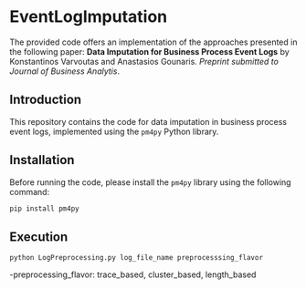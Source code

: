 # EventLogImputation

The provided code offers an implementation of the approaches presented in the following paper: 
**Data Imputation for Business Process Event Logs** by Konstantinos Varvoutas and Anastasios Gounaris. *Preprint submitted to Journal of Business Analytis*.

## Introduction

This repository contains the code for data imputation in business process event logs, implemented using the `pm4py` Python library.

## Installation

Before running the code, please install the `pm4py` library using the following command:

```sh
pip install pm4py
```

## Execution
```
python LogPreprocessing.py log_file_name preprocesssing_flavor
```
-preprocessing_flavor: trace_based, cluster_based, length_based
